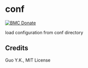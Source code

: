 # conf

[![BMC Donate](https://img.shields.io/badge/BMC-Donate-orange)](https://www.buymeacoffee.com/vFa5wfRq6)

load configuration from conf directory

## Credits

Guo Y.K., MIT License
